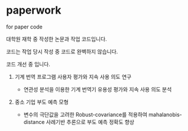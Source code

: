 # paperwork
for paper code

대학원 재학 중 작성한 논문과 작업 코드입니다.

코드는 작업 당시 작성 중 코드로 완벽하지 않습니다.

코드 개선 중 입니다.

1. 기계 번역 프로그램 사용자 평가와 지속 사용 의도 연구
    - 연관성 분석을 이용한 기계 번역기 유용성 평가와 지속 사용 의도 분석

2. 중소 기업 부도 예측 모형
    - 변수의 극단값을 고려한 Robust-covariance를 적용하여 mahalanobis-distance 사례기반 추론으로 부도 예측 정확도 향상
